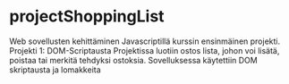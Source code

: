 # projectShoppingList

Web sovellusten kehittäminen Javascriptillä kurssin ensinmäinen projekti. 
Projekti 1: DOM-Scriptausta
Projektissa luotiin ostos lista, johon voi lisätä, poistaa tai merkitä tehdyksi ostoksia. Sovelluksessa käytettiin DOM skriptausta ja lomakkeita